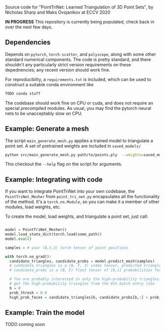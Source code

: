 Source code for "PointTriNet: Learned Triangulation of 3D Point Sets", by Nicholas Sharp and Maks Ovsjanikov at ECCV 2020

**IN PROGRESS** This repository is currently being populated, check back in over the next few days.


## Dependencies

Depends on `pytorch`, `torch-scatter`, and `polyscope`, along with some other standard numerical components. The code is pretty standard, and there shouldn't any particularly strict version requirements on these depednencies; any recent version should work fine. 

For reproducibilty, a `requirements.txt` is included, which can be used to construct a suitable conda environment like
```sh
TODO conda stuff
```

The codebase should work fine on CPU or cuda, and does not require an special precompiled modules. As usual, you may find the pytorch neural nets to be unacceptably slow on CPU.

## Example: Generate a mesh


The script `main_generate_mesh.py` applies a trained model to triangulate a point set. A set of pretrained weights are included in `saved_models/`

```sh
python src/main_generate_mesh.py path/to/points.ply  --weights=saved_model/
```

This checkout the `--help` flag on the script for arguments.


## Example: Integrating with code

If you want to integrate PointTriNet into your own codebase, the `PointTriNet_Mesher` from `point_tri_net.py` encapsulates all the functionality of the method. It's a `torch.nn.Module`, so you can make it a member of other modules, load weights, etc.

To create the model, load weights, and triangulate a point set, just call:

```python

model = PointTriNet_Mesher()
model.load_state_dict(torch.load(some_path))
model.eval()

samples = # your (B,V,3) torch tensor of point positions

with torch.no_grad():
  candidate_triangles, candidate_probs = model.predict_mesh(samples)
  # candidate_triangles is a (B, F, 3) index tensor, predicted triangles
  # candidate_probs is a (B, F) float tensor of [0,1] probabilities for each triangle

  # You are probably interested in only the high-probability triangles. For example,
  # get the high-probability triangles from the 0th batch entry like
  b = 0
  prob_thresh = 0.9
  high_prob_faces = candidate_triangles[b, candidate_probs[b,:] > prob_thresh, :]


```

## Example: Train the model

TODO coming soon
